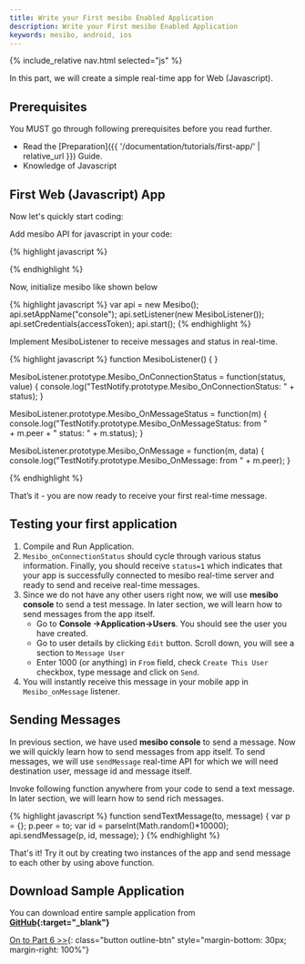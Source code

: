 ```yaml
---
title: Write your First mesibo Enabled Application
description: Write your First mesibo Enabled Application
keywords: mesibo, android, ios
---
```

{% include_relative nav.html selected="js" %}

In this part, we will create a simple real-time app for Web (Javascript).

## Prerequisites
You MUST go through following prerequisites before you read further.

- Read the [Preparation]({{ '/documentation/tutorials/first-app/' | relative_url }}) Guide.
- Knowledge of Javascript

## First Web (Javascript) App
Now let's quickly start coding:

Add mesibo API for javascript in your code:

{% highlight javascript %}
<script type="text/javascript" src="https://api.mesibo.com/mesibo.js"></script>
{% endhighlight %}


Now, initialize mesibo like shown below

{% highlight javascript %}
var api = new Mesibo();
api.setAppName("console");
api.setListener(new MesiboListener());
api.setCredentials(accessToken);
api.start();
{% endhighlight %}

Implement MesiboListener to receive messages and status in real-time.

{% highlight javascript %}
function MesiboListener() {
}

MesiboListener.prototype.Mesibo_OnConnectionStatus = function(status, value) {
	console.log("TestNotify.prototype.Mesibo_OnConnectionStatus: "  + status);
}

MesiboListener.prototype.Mesibo_OnMessageStatus = function(m) {
	console.log("TestNotify.prototype.Mesibo_OnMessageStatus: from "  
			+ m.peer + " status: " + m.status);
}

MesiboListener.prototype.Mesibo_OnMessage = function(m, data) {
	console.log("TestNotify.prototype.Mesibo_OnMessage: from "  + m.peer);
}

{% endhighlight %}
		

That’s it - you are now ready to receive your first real-time message.

## Testing your first application

1. Compile and Run Application.
2. `Mesibo_onConnectionStatus` should cycle through various status information. Finally, you should receive `status=1` which indicates that your app is successfully connected to mesibo real-time server and ready to send and receive real-time messages.
3. Since we do not have any other users right now, we will use **mesibo console** to send a test message. In later section, we will learn how to send messages from the app itself. 
   - Go to **Console ->Application->Users**. You should see the user you have created. 
   - Go to user details by clicking `Edit` button. Scroll down, you will see a section to `Message User`
   - Enter 1000 (or anything) in `From` field, check `Create This User` checkbox, type message and click on `Send`.
4. You will instantly receive this message in your mobile app in `Mesibo_onMessage` listener. 


## Sending Messages
In previous section, we have used **mesibo console** to send a message. Now we will quickly learn how to send messages from app itself. To send messages, we will use `sendMessage` real-time API for which we will need destination user, message id and message itself. 

Invoke following function anywhere from your code to send a text message. In later section, we will learn how to send rich messages.

{% highlight javascript %}
function sendTextMessage(to, message) {
	var p = {};
       	p.peer = to;
	var id = parseInt(Math.random()*10000);
	api.sendMessage(p, id, message);
}
{% endhighlight %}

That's it! Try it out by creating two instances of the app and send message to each other by using above function.

## Download Sample Application

You can download entire sample application from **[GitHub](https://github.com/mesibo/samples){:target="_blank"}**

[On to Part 6 >>](cpp.md){: class="button outline-btn" style="margin-bottom: 30px; margin-right: 100%"}